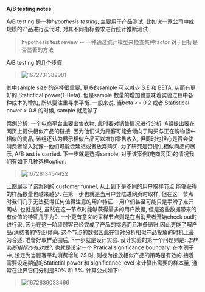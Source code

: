  **A/B testing notes**
 
 A/B testing 是一种*hypothesis testing*, 主要用于产品测试, 比如说一家公司中成规模的产品进行迭代时, 对其不同指标要求进行统计推断测试.
 
 > hypothesis test review -- 一种通过统计模型来检查某种factor 对于目标是否显著的方法
 
 A/B testing 的几个步骤:
 
> ![1672731382981](https://user-images.githubusercontent.com/89850899/210315863-e380230e-9903-4fcd-b6c9-f00da659dc73.png)

其中sample size 的选择很重要, 更多的sample 可以减少 S.E 和 BETA, 从而有更好的 Statictical power(1-Beta). 但是sample 数量的增加也意味着实验过程中各种成本的增加, 所以要注重寻求平衡. 一般来说, 当beta <= 0.2 或者 Statistical power > 0.8 的时候, sample 就足够了.

案例分析: 
一个电商平台主要出售衣物, 此时要对销售情况进行分析. A组提出要在网页上提供相似产品的链接, 因为他们认为顾客可能会倾向于购买与正在购物篮中相似的商品, 该组还认为展示相似产品可以增加零售收入, 但同时也担心是否会使消费者陷入犹豫--他们可能会延迟或者放弃购买. 为了研究是否提供相似商品的展示, A/B test is carried. 下一步就是选择sample, 对于该案例(电商网页)的情况我们有如下几种选样option:
> ![1672813454422](https://user-images.githubusercontent.com/89850899/210496229-eaf000ce-05d3-4880-bd14-ced7b0dc84b0.png)

上图展示了该案例的 customer funnel, 从上到下是不同的用户取样节点,能够获得的样品数量也越来越少. 在第一步也就是当用户登陆进网页时取样, 但在这一节点时我们几乎无法获得任何值得注意的用户特征-- 用户们甚至可能只是手滑了点开网站. 也就是说, 虽然在这一节点时能够获得最多的用户数据, 但是这些数据带来的有价值的特征几乎为0. 一个更有意义的采样节点则是在当消费者开始check out时进行采, 因为在这一阶段顾客已经完成了产品的挑选而且准备结账,因此更能了解产品/消费者的特征/倾向. 这个节点的数据因此在针对分析相似产品投放的时机上最为合适.
准备好取样范围后,下一步就是设计实验. 设计实验的第一个问题则是: *怎样判断指标的有效性?*, 也就是设定一个 Pratical significance boundary. 在本例子中, 设定为当顾客平均消费增加 2$ 时, 则视为投放相似产品的策略是有效的.接着需要设定期望的Statictial power 和 significance level 来计算出需要的样本量, 通常在业界它们分别是80% 和 5%. 计算公式如下:

> ![1672839033466](https://user-images.githubusercontent.com/89850899/210565797-0f782ef6-2334-42c8-b591-cbf620a278dd.png)



